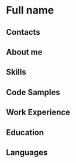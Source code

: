 # Full name

## Contacts


## About me


## Skills


## Code Samples


## Work Experience


## Education


## Languages


